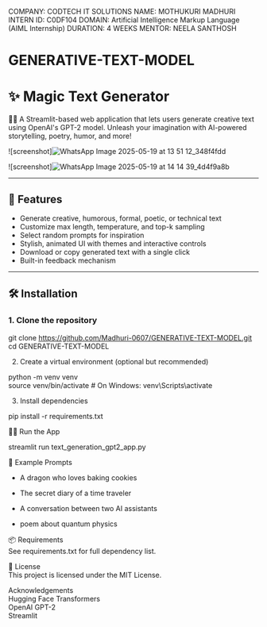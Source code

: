 COMPANY: CODTECH IT SOLUTIONS
NAME: MOTHUKURI MADHURI
INTERN ID: C0DF104
DOMAIN: Artificial Intelligence Markup Language (AIML Internship)
DURATION: 4 WEEKS
MENTOR: NEELA SANTHOSH


# GENERATIVE-TEXT-MODEL

# ✨ Magic Text Generator

🧙‍♂️ A Streamlit-based web application that lets users generate creative text using OpenAI's GPT-2 model. Unleash your imagination with AI-powered storytelling, poetry, humor, and more!

![screenshot]![WhatsApp Image 2025-05-19 at 13 51 12_348f4fdd](https://github.com/user-attachments/assets/0102aa37-206d-4f8c-a101-88c9ac788fe4)

![screenshot]![WhatsApp Image 2025-05-19 at 14 14 39_4d4f9a8b](https://github.com/user-attachments/assets/a0c931fb-dd68-4538-ae48-8368f2086e06)




---


## 🚀 Features

- Generate creative, humorous, formal, poetic, or technical text
- Customize max length, temperature, and top-k sampling
- Select random prompts for inspiration
- Stylish, animated UI with themes and interactive controls
- Download or copy generated text with a single click
- Built-in feedback mechanism

---

## 🛠️ Installation

### 1. Clone the repository

git clone https://github.com/Madhuri-0607/GENERATIVE-TEXT-MODEL.git  
cd GENERATIVE-TEXT-MODEL

2. Create a virtual environment (optional but recommended)  


python -m venv venv  
source venv/bin/activate   # On Windows: venv\Scripts\activate  

3. Install dependencies  

pip install -r requirements.txt  

🧙‍♀️ Run the App  

streamlit run text_generation_gpt2_app.py  


🧪 Example Prompts  
* A dragon who loves baking cookies  

* The secret diary of a time traveler  

* A conversation between two AI assistants  

* poem about quantum physics  

📦 Requirements   
See requirements.txt for full dependency list.  

📜 License  
This project is licensed under the MIT License.  

Acknowledgements  
Hugging Face Transformers    
OpenAI GPT-2     
Streamlit  





